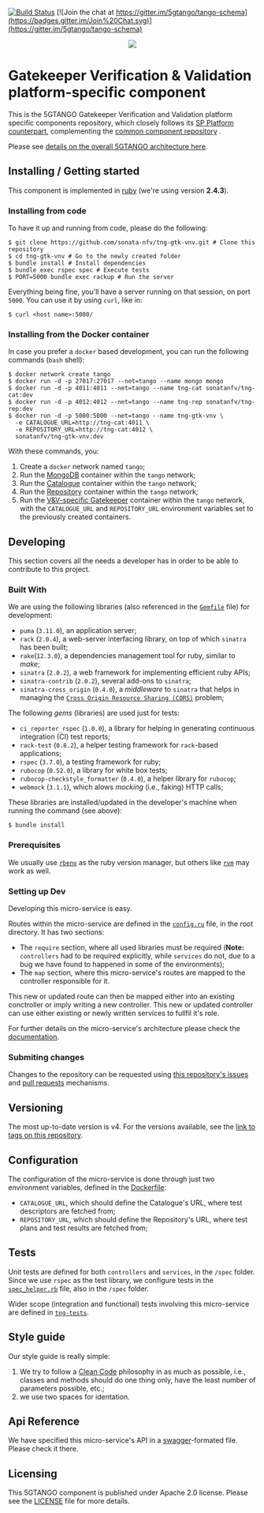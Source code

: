 [![Build Status](https://jenkins.sonata-nfv.eu/buildStatus/icon?job=tng-gtk-vnv/master)](https://jenkins.sonata-nfv.eu/job/tng-gtk-vnv/master)
[![Join the chat at https://gitter.im/5gtango/tango-schema](https://badges.gitter.im/Join%20Chat.svg)](https://gitter.im/5gtango/tango-schema)

<p align="center"><img src="https://github.com/sonata-nfv/tng-api-gtw/wiki/images/sonata-5gtango-logo-500px.png" /></p>

# Gatekeeper Verification & Validation platform-specific component
This is the 5GTANGO Gatekeeper Verification and Validation platform specific components repository, which closely follows its [SP Platform counterpart](https://github.com/sonata-nfv/tng-gtk-sp), complementing the [common component repository](https://github.com/sonata-nfv/tng-gtk-common) .

Please see [details on the overall 5GTANGO architecture here](https://5gtango.eu/project-outcomes/deliverables/2-uncategorised/31-d2-2-architecture-design.html). 

## Installing / Getting started

This component is implemented in [ruby](https://www.ruby-lang.org/en/) (we're using version **2.4.3**). 

### Installing from code

To have it up and running from code, please do the following:

```shell
$ git clone https://github.com/sonata-nfv/tng-gtk-vnv.git # Clone this repository
$ cd tng-gtk-vnv # Go to the newly created folder
$ bundle install # Install dependencies
$ bundle exec rspec spec # Execute tests
$ PORT=5000 bundle exec rackup # Run the server
```

Everything being fine, you'll have a server running on that session, on port `5000`. You can use it by using `curl`, like in:

```shell
$ curl <host name>:5000/
```

### Installing from the Docker container
In case you prefer a `docker` based development, you can run the following commands (`bash` shell):

```shell
$ docker network create tango
$ docker run -d -p 27017:27017 --net=tango --name mongo mongo
$ docker run -d -p 4011:4011 --net=tango --name tng-cat sonatanfv/tng-cat:dev
$ docker run -d -p 4012:4012 --net=tango --name tng-rep sonatanfv/tng-rep:dev
$ docker run -d -p 5000:5000 --net=tango --name tng-gtk-vnv \
  -e CATALOGUE_URL=http://tng-cat:4011 \
  -e REPOSITORY_URL=http://tng-cat:4012 \
  sonatanfv/tng-gtk-vnv:dev
```
With these commands, you:

1. Create a `docker` network named `tango`;
1. Run the [MongoDB](https://www.mongodb.com/) container within the `tango` network;
1. Run the [Catalogue](https://github.com/sonata-nfv/tng-cat) container within the `tango` network;
1. Run the [Repository](https://github.com/sonata-nfv/tng-rep) container within the `tango` network;
1. Run the [V&V-specific Gatekeeper](https://github.com/sonata-nfv/tng-gtk-vnv) container within the `tango` network, with the `CATALOGUE_URL` and `REPOSITORY_URL` environment variables set to the previously created containers.

## Developing
This section covers all the needs a developer has in order to be able to contribute to this project.

### Built With
We are using the following libraries (also referenced in the [`Gemfile`](https://github.com/sonata-nfv/tng-gtk-vnv/Gemfile) file) for development:

* `puma` (`3.11.0`), an application server;
* `rack` (`2.0.4`), a web-server interfacing library, on top of which `sinatra` has been built;
* `rake`(`12.3.0`), a dependencies management tool for ruby, similar to *make*;
* `sinatra` (`2.0.2`), a web framework for implementing efficient ruby APIs;
* `sinatra-contrib` (`2.0.2`), several add-ons to `sinatra`;
* `sinatra-cross_origin` (`0.4.0`), a *middleware* to `sinatra` that helps in managing the [`Cross Origin Resource Sharing (CORS)`](https://developer.mozilla.org/en-US/docs/Web/HTTP/CORS) problem;


The following *gems* (libraries) are used just for tests:
* `ci_reporter_rspec` (`1.0.0`), a library for helping in generating continuous integration (CI) test reports;
* `rack-test` (`0.8.2`), a helper testing framework for `rack`-based applications;
* `rspec` (`3.7.0`), a testing framework for ruby;
* `rubocop` (`0.52.0`), a library for white box tests; 
* `rubocop-checkstyle_formatter` (`0.4.0`), a helper library for `rubocop`;
* `webmock` (`3.1.1`), which alows *mocking* (i.e., faking) HTTP calls;

These libraries are installed/updated in the developer's machine when running the command (see above):

```shell
$ bundle install
```

### Prerequisites
We usually use [`rbenv`](https://github.com/rbenv/rbenv) as the ruby version manager, but others like [`rvm`](https://rvm.io/) may work as well.

### Setting up Dev
Developing this micro-service is easy.

Routes within the micro-service are defined in the [`config.ru`](https://github.com/sonata-nfv/tng-gtk-vnv/blob/master/config.ru) file, in the root directory. It has two sections:

* The `require` section, where all used libraries must be required (**Note:** `controllers` had to be required explicitly, while `services` do not, due to a bug we have found to happened in some of the environments);
* The `map` section, where this micro-service's routes are mapped to the controller responsible for it.

This new or updated route can then be mapped either into an existing conctroller or imply writing a new controller. This new or updated controller can use either existing or newly written services to fullfil it's role.

For further details on the micro-service's architecture please check the [documentation](https://github.com/sonata-nfv/tng-gtk-vnv/wiki/micro-service-architecture).

### Submiting changes
Changes to the repository can be requested using [this repository's issues](https://github.com/sonata-nfv/tng-gtk-vnv/issues) and [pull requests](https://github.com/sonata-nfv/tng-gtk-vnv/pulls) mechanisms.

## Versioning

The most up-to-date version is v4. For the versions available, see the [link to tags on this repository](https://github.com/sonata-nfv/tng-gtk-vnv/tags).

## Configuration
The configuration of the micro-service is done through just two environment variables, defined in the [Dockerfile](https://github.com/sonata-nfv/tng-gtk-vnv/blob/master/Dockerfile):

* `CATALOGUE_URL`, which should define the Catalogue's URL, where test descriptors are fetched from;
* `REPOSITORY_URL`, which should define the Repository's URL, where test plans and test results are fetched from;

## Tests
Unit tests are defined for both `controllers` and `services`, in the `/spec` folder. Since we use `rspec` as the test library, we configure tests in the [`spec_helper.rb`](https://github.com/sonata-nfv/tng-gtk-vnv/blob/master/spec/spec_helper.rb) file, also in the `/spec` folder.

Wider scope (integration and functional) tests involving this micro-service are defined in [`tng-tests`](https://github.com/sonata-nfv/tng-tests).

## Style guide
Our style guide is really simple:

1. We try to follow a [Clean Code](https://www.amazon.com/Clean-Code-Handbook-Software-Craftsmanship/dp/0132350882) philosophy in as much as possible, i.e., classes and methods should do one thing only, have the least number of parameters possible, etc.;
1. we use two spaces for identation.

## Api Reference

We have specified this micro-service's API in a [swagger](https://github.com/sonata-nfv/tng-gtk-vnv/blob/master/doc/swagger.json)-formated file. Please check it there.

## Licensing

This 5GTANGO component is published under Apache 2.0 license. Please see the [LICENSE](https://github.com/sonata-nfv/tng-gtk-vnv/blob/master/LICENSE) file for more details.
